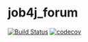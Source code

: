 # job4j_forum
[![Build Status](https://app.travis-ci.com/DDobrovolskiy/job4j_forum.svg?branch=master)](https://app.travis-ci.com/DDobrovolskiy/job4j_forum)
[![codecov](https://codecov.io/gh/DDobrovolskiy/job4j_forum/branch/master/graph/badge.svg?token=DIJUS7BXB1)](https://codecov.io/gh/DDobrovolskiy/job4j_forum)